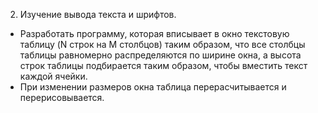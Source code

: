 2. Изучение вывода текста и шрифтов.

- Разработать программу, которая вписывает в окно текстовую таблицу (N строк на M столбцов) таким образом, что все столбцы таблицы равномерно
распределяются по ширине окна, а высота строк таблицы подбирается таким образом, чтобы вместить текст каждой ячейки.
- При изменении размеров окна таблица перерасчитывается и перерисовывается.
